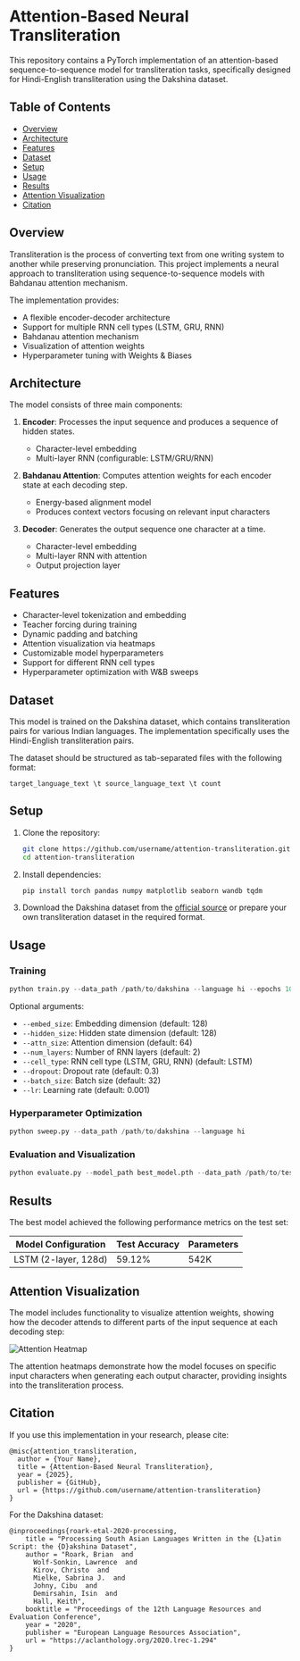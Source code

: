 # Attention-Based Neural Transliteration

This repository contains a PyTorch implementation of an attention-based sequence-to-sequence model for transliteration tasks, specifically designed for Hindi-English transliteration using the Dakshina dataset.

## Table of Contents
- [Overview](#overview)
- [Architecture](#architecture)
- [Features](#features)
- [Dataset](#dataset)
- [Setup](#setup)
- [Usage](#usage)
- [Results](#results)
- [Attention Visualization](#attention-visualization)
- [Citation](#citation)

## Overview

Transliteration is the process of converting text from one writing system to another while preserving pronunciation. This project implements a neural approach to transliteration using sequence-to-sequence models with Bahdanau attention mechanism.

The implementation provides:
- A flexible encoder-decoder architecture
- Support for multiple RNN cell types (LSTM, GRU, RNN)
- Bahdanau attention mechanism
- Visualization of attention weights
- Hyperparameter tuning with Weights & Biases

## Architecture

The model consists of three main components:

1. **Encoder**: Processes the input sequence and produces a sequence of hidden states.
   - Character-level embedding
   - Multi-layer RNN (configurable: LSTM/GRU/RNN)

2. **Bahdanau Attention**: Computes attention weights for each encoder state at each decoding step.
   - Energy-based alignment model
   - Produces context vectors focusing on relevant input characters

3. **Decoder**: Generates the output sequence one character at a time.
   - Character-level embedding
   - Multi-layer RNN with attention
   - Output projection layer

## Features

- Character-level tokenization and embedding
- Teacher forcing during training
- Dynamic padding and batching
- Attention visualization via heatmaps
- Customizable model hyperparameters
- Support for different RNN cell types
- Hyperparameter optimization with W&B sweeps

## Dataset

This model is trained on the Dakshina dataset, which contains transliteration pairs for various Indian languages. The implementation specifically uses the Hindi-English transliteration pairs.

The dataset should be structured as tab-separated files with the following format:
```
target_language_text \t source_language_text \t count
```

## Setup

1. Clone the repository:
   ```bash
   git clone https://github.com/username/attention-transliteration.git
   cd attention-transliteration
   ```

2. Install dependencies:
   ```bash
   pip install torch pandas numpy matplotlib seaborn wandb tqdm
   ```

3. Download the Dakshina dataset from the [official source](https://github.com/google-research-datasets/dakshina) or prepare your own transliteration dataset in the required format.

## Usage

### Training

```python
python train.py --data_path /path/to/dakshina --language hi --epochs 10
```

Optional arguments:
- `--embed_size`: Embedding dimension (default: 128)
- `--hidden_size`: Hidden state dimension (default: 128)
- `--attn_size`: Attention dimension (default: 64)
- `--num_layers`: Number of RNN layers (default: 2)
- `--cell_type`: RNN cell type (LSTM, GRU, RNN) (default: LSTM)
- `--dropout`: Dropout rate (default: 0.3)
- `--batch_size`: Batch size (default: 32)
- `--lr`: Learning rate (default: 0.001)

### Hyperparameter Optimization

```python
python sweep.py --data_path /path/to/dakshina --language hi
```

### Evaluation and Visualization

```python
python evaluate.py --model_path best_model.pth --data_path /path/to/test_data
```

## Results

The best model achieved the following performance metrics on the test set:

| Model Configuration | Test Accuracy | Parameters |
|---------------------|---------------|------------|
| LSTM (2-layer, 128d)| 59.12%        | 542K       |

## Attention Visualization

The model includes functionality to visualize attention weights, showing how the decoder attends to different parts of the input sequence at each decoding step:

![Attention Heatmap](attention_heatmaps.png)

The attention heatmaps demonstrate how the model focuses on specific input characters when generating each output character, providing insights into the transliteration process.

## Citation

If you use this implementation in your research, please cite:

```
@misc{attention_transliteration,
  author = {Your Name},
  title = {Attention-Based Neural Transliteration},
  year = {2025},
  publisher = {GitHub},
  url = {https://github.com/username/attention-transliteration}
}
```

For the Dakshina dataset:

```
@inproceedings{roark-etal-2020-processing,
    title = "Processing South Asian Languages Written in the {L}atin Script: the {D}akshina Dataset",
    author = "Roark, Brian  and
      Wolf-Sonkin, Lawrence  and
      Kirov, Christo  and
      Mielke, Sabrina J.  and
      Johny, Cibu  and
      Demirsahin, Isin  and
      Hall, Keith",
    booktitle = "Proceedings of the 12th Language Resources and Evaluation Conference",
    year = "2020",
    publisher = "European Language Resources Association",
    url = "https://aclanthology.org/2020.lrec-1.294"
}
```
